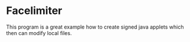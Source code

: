 # Facelimiter

This program is a great example how to create signed java applets which then can modify local files.
